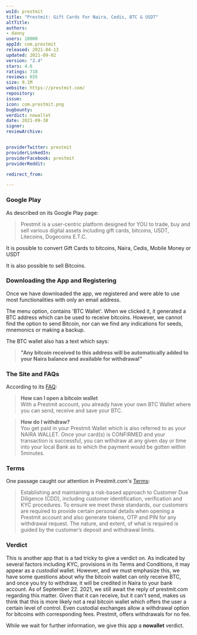 ```yaml
---
wsId: prestmit
title: "Prestmit: Gift Cards For Naira, Cedis, BTC & USDT"
altTitle: 
authors:
- danny
users: 10000
appId: com.prestmit
released: 2021-04-13
updated: 2021-09-02
version: "2.4"
stars: 4.6
ratings: 718
reviews: 655
size: 9.1M
website: https://prestmit.com/
repository: 
issue: 
icon: com.prestmit.png
bugbounty: 
verdict: nowallet
date: 2021-09-30
signer: 
reviewArchive:


providerTwitter: prestmit
providerLinkedIn: 
providerFacebook: prestmit
providerReddit: 

redirect_from:

---
```



### Google Play

As described on its Google Play page:

> Prestmit is a user-centric platform designed for YOU to trade, buy and sell various digital assets including gift cards, bitcoins, USDT, Litecoins, Dogecoins E.T.C.

It is possible to convert Gift Cards to bitcoins, Naira, Cedis, Mobile Money or USDT

It is also possible to sell Bitcoins. 

### Downloading the App and Registering 

Once we have downloaded the app, we registered and were able to use most functionalities with only an email address. 

The menu option, contains 'BTC Wallet'. When we clicked it, it generated a BTC address which can be used to receive bitcoins. However, we cannot find the option to send Bitcoin, nor can we find any indications for seeds, mnemonics or making a backup. 

The BTC wallet also has a text which says: 

> **"Any bitcoin received to this address will be automatically added to your Naira balance and available for withdrawal"**

### The Site and FAQs

According to its [FAQ](https://prestmit.com/faq):

> **How can I open a bitcoin wallet**<br>
With a Prestmit account, you already have your own BTC Wallet where you can send, receive and save your BTC.

> **How do I withdraw?**<br>
You get paid in your Prestmit Wallet which is also referred to as your NAIRA WALLET. Once your card(s) is CONFIRMED and your transaction is successful, you can withdraw at any given day or time into your local Bank as to which the payment would be gotten within 5minutes.

### Terms

One passage caught our attention in Prestmit.com's [Terms](https://prestmit.com/terms):

> Establishing and maintaining a risk-based approach to Customer Due Diligence (CDD), including customer identification, verification and KYC procedures. To ensure we meet these standards, our customers are required to provide certain personal details when opening a Prestmit account and also generate tokens, OTP and PIN for any withdrawal request. The nature, and extent, of what is required is guided by the customer’s deposit and withdrawal limits.

### Verdict

This is another app that is a tad tricky to give a verdict on. As indicated by several factors including KYC, provisions in its Terms and Conditions, it may appear as a _custodial_ wallet. However, and we must emphasize this, we have some questions about why the bitcoin wallet can only receive BTC, and once you try to withdraw, it will be credited in Naira to your bank account. As of September 22. 2021, we still await the reply of prestmit.com regarding this matter. Given that it can receive, but it can't send, makes us think that this is more likely not a real bitcoin wallet which offers the user a certain level of control. Even custodial exchanges allow a withdrawal option for bitcoins with corresponding fees. Prestmit, offers withdrawals for no fee. 

While we wait for further information, we give this app a **nowallet** verdict. 


 

